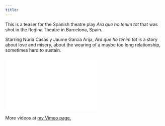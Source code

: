 ```yaml
---
title:
---
```


This is a teaser for the Spanish theatre play *Ara que ho tenim tot* that was shot in the Regina Theatre in Barcelona, Spain. 

Starring Núria Casas y Jaume García Arija, *Ara que ho tenim tot* is a story about love and misery, about the wearing of a maybe too long relationship, sometimes hard to sustain. 

<iframe src="//player.vimeo.com/video/105800485?title=0&amp;byline=0&amp;portrait=0" frameborder="0" width="300" height="170" webkitallowfullscreen mozallowfullscreen allowfullscreen></iframe>

More videos at [my Vimeo page.](http://vimeo.com/fabriziotappero)
